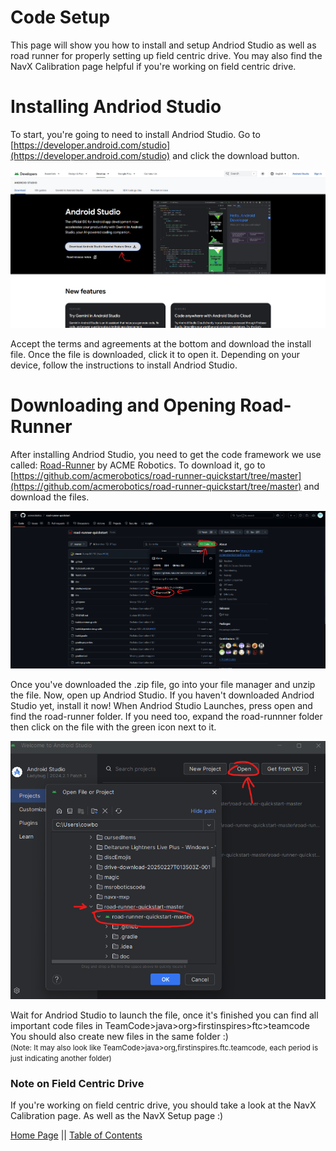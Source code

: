 # Code Setup

This page will show you how to install and setup Andriod Studio as well as road runner for properly setting up field centric drive.
You may also find the NavX Calibration page helpful if you're working on field centric drive.

# Installing Andriod Studio
To start, you're going to need to install Andriod Studio. Go to [https://developer.android.com/studio](https://developer.android.com/studio) and click the download button.

![Andriod Studio download button](images/andriod-studio-download-button.png)

Accept the terms and agreements at the bottom and download the install file. Once the file is downloaded, click it to open it.
Depending on your device, follow the instructions to install Andriod Studio.



# Downloading and Opening Road-Runner
After installing Andriod Studio, you need to get the code framework we use called: [Road-Runner](https://github.com/acmerobotics/road-runner-quickstart/tree/master) by ACME Robotics. 
To download it, go to [https://github.com/acmerobotics/road-runner-quickstart/tree/master](https://github.com/acmerobotics/road-runner-quickstart/tree/master) and download the files. 

![Road Runner GitHub Download](images/road-runner-download.png)

Once you've downloaded the .zip file, go into your file manager and unzip the file. Now, open up Andriod Studio. If you haven't downloaded Andriod Studio yet, install it now!
When Andriod Studio Launches, press open and find the road-runner folder. If you need too, expand the road-runnner folder then click on the file with the green icon next to it.

![Road Runner open in Andriod Studio](images/road-runner-open-andriod-studio.png)

Wait for Andriod Studio to launch the file, once it's finished you can find all important code files in TeamCode>java>org>firstinspires>ftc>teamcode  
You should also create new files in the same folder :)  
<small>(Note: It may also look like TeamCode>java>org,firstinspires.ftc.teamcode, each period is just indicating another folder)</small>


### Note on Field Centric Drive
If you're working on field centric drive, you should take a look at the NavX Calibration page. As well as the NavX Setup page :)




[Home Page](https://potatzz.github.io/ms-robotics-resources.github.io/) || [Table of Contents](https://potatzz.github.io/ms-robotics-resources.github.io/table_of_contents.html)
